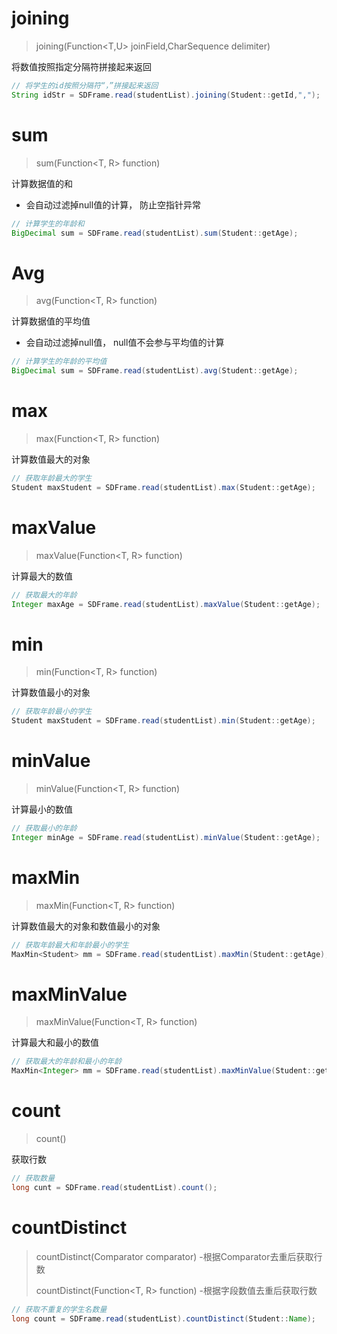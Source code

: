 

# joining

> joining(Function<T,U> joinField,CharSequence delimiter)

将数值按照指定分隔符拼接起来返回


```java
// 将学生的id按照分隔符“，”拼接起来返回
String idStr = SDFrame.read(studentList).joining(Student::getId,",");
```


# sum

> sum(Function<T, R> function)



计算数据值的和

- 会自动过滤掉null值的计算， 防止空指针异常



```java
// 计算学生的年龄和
BigDecimal sum = SDFrame.read(studentList).sum(Student::getAge);
```





# Avg

> avg(Function<T, R> function)



计算数据值的平均值

- 会自动过滤掉null值， null值不会参与平均值的计算



```java
// 计算学生的年龄的平均值
BigDecimal sum = SDFrame.read(studentList).avg(Student::getAge);
```





# max

>  max(Function<T, R> function)



计算数值最大的对象



```java
// 获取年龄最大的学生
Student maxStudent = SDFrame.read(studentList).max(Student::getAge);
```





# maxValue

> maxValue(Function<T, R> function)



计算最大的数值



```java
// 获取最大的年龄
Integer maxAge = SDFrame.read(studentList).maxValue(Student::getAge);
```



# min

> min(Function<T, R> function)



计算数值最小的对象



```java
// 获取年龄最小的学生
Student maxStudent = SDFrame.read(studentList).min(Student::getAge);
```





# minValue

> minValue(Function<T, R> function)



计算最小的数值



```java
// 获取最小的年龄
Integer minAge = SDFrame.read(studentList).minValue(Student::getAge);
```







# maxMin

> maxMin(Function<T, R> function)



计算数值最大的对象和数值最小的对象



```java
// 获取年龄最大和年龄最小的学生
MaxMin<Student> mm = SDFrame.read(studentList).maxMin(Student::getAge);
```



# maxMinValue

> maxMinValue(Function<T, R> function)



计算最大和最小的数值



```java
// 获取最大的年龄和最小的年龄
MaxMin<Integer> mm = SDFrame.read(studentList).maxMinValue(Student::getAge);
```



# count

> count()



获取行数



```java
// 获取数量
long cunt = SDFrame.read(studentList).count();
```





# countDistinct

> countDistinct(Comparator<T> comparator)   -根据Comparator去重后获取行数
>
> countDistinct(Function<T, R> function)     -根据字段数值去重后获取行数





```java
// 获取不重复的学生名数量
long count = SDFrame.read(studentList).countDistinct(Student::Name);
```

